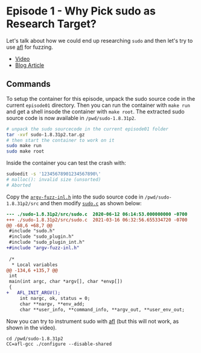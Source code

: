 # Episode 1 - Why Pick sudo as Research Target?

Let's talk about how we could end up researching `sudo` and then let's try to use [afl](https://github.com/google/AFL) for fuzzing.

* [Video](https://www.youtube.com/watch?v=uj1FTiczJSE)
* [Blog Article](https://liveoverflow.com/why-pick-sudo-research-target-part-1/)

## Commands

To setup the container for this episode, unpack the sudo source code in the current `episode01` directory.
Then you can run the container with `make run` and get a shell insode the container with `make root`.
The extracted sudo source code is now available in `/pwd/sudo-1.8.31p2`.

```bash
# unpack the sudo sourcecode in the current episode01 folder
tar -xvf sudo-1.8.31p2.tar.gz
# then start the container to work on it
sudo make run
sudo make root
```

Inside the container you can test the crash with:

```bash
sudoedit -s '12345678901234567890\'
# malloc(): invalid size (unsorted)
# Aborted
```

Copy the [`argv-fuzz-inl.h`](argv-fuzz-inl.h) into the sudo source code in `/pwd/sudo-1.8.31p2/src` and then modify [`sudo.c`](sudo.c) as shown below:

```diff
--- ./sudo-1.8.31p2/src/sudo.c	2020-06-12 06:14:53.000000000 -0700
+++ ./sudo-1.8.31p2/src/sudo.c	2021-03-16 06:32:56.655334720 -0700
@@ -68,6 +68,7 @@
 #include "sudo.h"
 #include "sudo_plugin.h"
 #include "sudo_plugin_int.h"
+#include "argv-fuzz-inl.h"
 
 /*
  * Local variables
@@ -134,6 +135,7 @@
 int
 main(int argc, char *argv[], char *envp[])
 {
+	AFL_INIT_ARGV();
     int nargc, ok, status = 0;
     char **nargv, **env_add;
     char **user_info, **command_info, **argv_out, **user_env_out;
```

Now you can try to instrument sudo with [afl](https://github.com/google/AFL) (but this will not work, as shown in the video).

```
cd /pwd/sudo-1.8.31p2
CC=afl-gcc ./configure --disable-shared
```